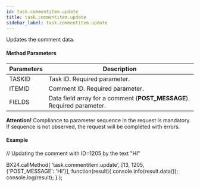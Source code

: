 ```yaml
---
id: task.commentitem.update
title: task.commentitem.update
sidebar_label: task.commentitem.update
---
```

Updates the comment data.

#### Method Parameters

| Parameters | Description |
| --- | --- |
| TASKID | Task ID. Required parameter. |
| ITEMID | Comment ID. Required parameter. |
| FIELDS | Data field array for a comment (**POST_MESSAGE**). Required parameter. |

**Attention!** Compliance to parameter sequence in the request is mandatory. If sequence is not observed, the request will be completed with errors.

#### Example

// Updating the comment with ID=1205 by the text "HI"

BX24.callMethod(
    'task.commentitem.update',
    \[13, 1205, {'POST_MESSAGE': 'HI'}\],
    function(result){
        console.info(result.data());
        console.log(result);
    }
);